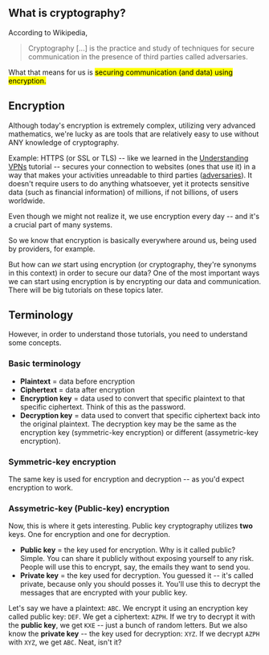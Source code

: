 ## What is cryptography?

According to Wikipedia,
> Cryptography [...] is the practice and study of techniques for secure communication in the presence of third parties called adversaries.

What that means for us is <mark>securing communication (and data) using encryption.

## Encryption

Although today's encryption is extremely complex, utilizing very advanced mathematics, we're lucky as are tools that are relatively easy to use without ANY knowledge of cryptography.

Example: HTTPS (or SSL or TLS) -- like we learned in the [Understanding VPNs](understanding-vpns.html) tutorial -- secures your connection to websites (ones that use it) in a way that makes your activities unreadable to third parties ([adversaries](glossary.html#adversary)). It doesn't require users to do anything whatsoever, yet it protects sensitive data (such as financial information) of millions, if not billions, of users worldwide.

Even though we might not realize it, we use encryption every day -- and it's a crucial part of many systems.

So we know that encryption is basically everywhere around us, being used by providers, for example.

But how can *we* start using encryption (or cryptography, they're synonyms in this context) in order to secure our data? One of the most important ways we can start using encryption is by encrypting our data and communication. There will be big tutorials on these topics later.

## Terminology

However, in order to understand those tutorials, you need to understand some concepts.

### Basic terminology

- **Plaintext** = data before encryption
- **Ciphertext** = data after encryption
- **Encryption key** = data used to convert that specific plaintext to that specific ciphertext. Think of this as the password.
- **Decryption key** = data used to convert that specific ciphertext back into the original plaintext. The decryption key may be the same as the encryption key (symmetric-key encryption) or different (assymetric-key encryption).

### Symmetric-key encryption

The same key is used for encryption and decryption -- as you'd expect encryption to work.

### Assymetric-key (Public-key) encryption

Now, this is where it gets interesting. Public key cryptography utilizes **two** keys. One for encryption and one for decryption.

- **Public key** = the key used for encryption. Why is it called public? Simple. You can share it publicly without exposing yourself to any risk. People will use this to encrypt, say, the emails they want to send you.
- **Private key** = the key used for decryption. You guessed it -- it's called private, because only you should posses it. You'll use this to decrypt the messages that are encrypted with your public key.

Let's say we have a plaintext: `ABC`. We encrypt it using an encryption key called public key: `DEF`. We get a ciphertext: `AZPH`. If we try to decrypt it with the **public key**, we get `KXE` -- just a bunch of random letters. But we also know the **private key** -- the key used for decryption: ``XYZ``. If we decrypt ``AZPH`` with ``XYZ``, we get ``ABC``. Neat, isn't it?
